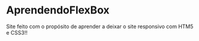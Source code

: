 # AprendendoFlexBox
Site feito com o propósito de aprender a deixar o site responsivo com HTM5 e CSS3!!
